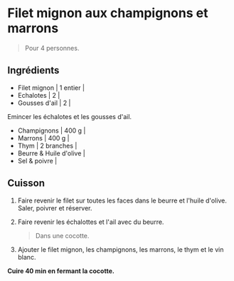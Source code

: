 # Filet mignon aux champignons et marrons

> Pour 4 personnes.

## Ingrédients

- Filet mignon | 1 entier |
- Echalotes | 2 |
- Gousses d'ail | 2 |

Emincer les échalotes et les gousses d'ail.

- Champignons | 400 g |
- Marrons | 400 g |
- Thym | 2 branches |
- Beurre & Huile d'olive |
- Sel & poivre |

## Cuisson

1. Faire revenir le filet sur toutes les faces dans le beurre et l'huile d'olive. Saler, poivrer et réserver.

2. Faire revenir les échalottes et l'ail avec du beurre.
	> Dans une cocotte.

3. Ajouter le filet mignon, les champignons, les marrons, le thym et le vin blanc.

**Cuire 40 min en fermant la cocotte.**
